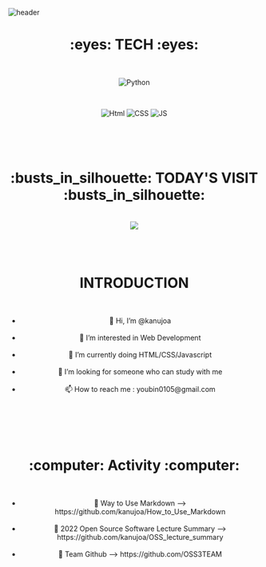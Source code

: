 ![header](https://capsule-render.vercel.app/api?type=waving&color=auto&height=300&section=header&text=WELCOME&fontSize=50)

<h1><div align = "center">:eyes:  TECH  :eyes:</div></h1>
</br>

<div align = "center">

![Python](https://img.shields.io/badge/Python-3776AB?style=round-square&logo=Python&logoColor=white)
</div>
</br>

<div align = "center">

![Html](https://img.shields.io/badge/Html-E34F26?style=round-square&logo=HTML5&logoColor=white)
![CSS](https://img.shields.io/badge/Css-1572B6?style=round-square&logo=CSS3&logoColor=white)
![JS](https://img.shields.io/badge/JavaScript-F7DF1E?style=round-square&logo=JavaScript&logoColor=black)
</div>
</br></br></br>

<h1><div align = "center">:busts_in_silhouette:  TODAY'S VISIT  :busts_in_silhouette:</div></h1>
</br>

<div align = "center">
<a href="https://hits.seeyoufarm.com"><img src="https://hits.seeyoufarm.com/api/count/incr/badge.svg?url=https%3A%2F%2Fgithub.com%2Fkanujoa%2Fkanujoa&count_bg=%23FFD0E2&title_bg=%23FFC1C1&icon=&icon_color=%23E8CFEC&title=hits&edge_flat=false"/></a>
</div>
</br></br></br>

<h1><div align = "center">INTRODUCTION</div></h1>
</br>

<div align = "center">
    <ul id = "first_li">
        <li> 👋 Hi, I’m @kanujoa </li>
        </br>
        <li> 👀 I’m interested in Web Development </li>
        </br>
        <li> 🌱 I’m currently doing HTML/CSS/Javascript </li>
        </br>
        <li> 💞️ I’m looking for someone who can study with me </li>
        </br>
        <li> 📫 How to reach me : youbin0105@gmail.com </li>
        </br>
    </ul>
</div>
<br/><br/><br/>

<h1><div align = "center">:computer:  Activity  :computer:</div></h1>
<br/>

<div align = "center">
    <ul id = "second_li">
        <li> 📌 Way to Use Markdown --> https://github.com/kanujoa/How_to_Use_Markdown </li> 
        <br/>
        <li> 📌 2022 Open Source Software Lecture Summary --> https://github.com/kanujoa/OSS_lecture_summary </li>
        <br/>
        <li> 📌 Team Github --> https://github.com/OSS3TEAM </li>
        <br/>
    </ul>
</div>


<!---
kanujoa/kanujoa is a ✨ special ✨ repository because its `README.md` (this file) appears on your GitHub profile.
You can click the Preview link to take a look at your changes.
--->
